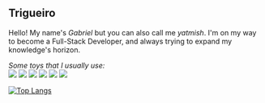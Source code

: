## Trigueiro

Hello! My name's *Gabriel* but you can also call me *yatmish*. I'm on my way to become a Full-Stack Developer, and always trying to expand my knowledge's horizon.

*Some toys that I usually use:*<br>
<img src="https://camo.githubusercontent.com/190fb33f1d8cf3453c2672dfee886a0e8585bf0addd146fc62f2d2de346ea4eb/68747470733a2f2f696d672e736869656c64732e696f2f62616467652f2d4a6176617363726970742d6564623230303f7374796c653d666c61742d737175617265266c6f676f3d6a617661736372697074266c6f676f436f6c6f723d7768697465">
<img src="https://camo.githubusercontent.com/425d14e7ceaf18d8bb8e9bf17cd1a270c928c888b9ee4abe84a3bc8a5b3122fe/68747470733a2f2f696d672e736869656c64732e696f2f62616467652f2d4e6f64656a732d3433383533643f7374796c653d666c61742d737175617265266c6f676f3d4e6f64652e6a73266c6f676f436f6c6f723d7768697465">
<img src="https://camo.githubusercontent.com/0c3a16a22ae058cfe38a06dc9ea16404cf006409262f547c9ccfa3ec8b30f71e/68747470733a2f2f696d672e736869656c64732e696f2f62616467652f2d48544d4c352d4533344632363f7374796c653d666c61742d737175617265266c6f676f3d68746d6c35266c6f676f436f6c6f723d7768697465">
<img src="https://camo.githubusercontent.com/755d9ba4024c87b45bbfadcd5989f629b04c0f1f47e66c8bdf69a49e56da1935/68747470733a2f2f696d672e736869656c64732e696f2f62616467652f2d4353532d3135373242363f7374796c653d666c61742d737175617265266c6f676f3d63737333266c6f676f436f6c6f723d7768697465">
<img src="https://camo.githubusercontent.com/1e50ab849e8c196ea962ac3b966a15924234879eeb85f9dd0e0431e43a145b43/68747470733a2f2f696d672e736869656c64732e696f2f62616467652f2d4e504d2d4342333833373f7374796c653d666c61742d737175617265266c6f676f3d6e706d266c6f676f436f6c6f723d7768697465">
<img src="https://camo.githubusercontent.com/f09d3f3e61998d9739c01e5cc830744829525c00a21def15165bba865512548d/68747470733a2f2f696d672e736869656c64732e696f2f62616467652f2d426173682d3364336433643f7374796c653d666c61742d737175617265266c6f676f3d676e752d62617368266c6f676f436f6c6f723d7768697465">


[![Top Langs](https://github-readme-stats.vercel.app/api/top-langs/?username=GTrigueiro&layout=compact&theme=dark)](https://github.com/yatmish/github-readme-stats)
